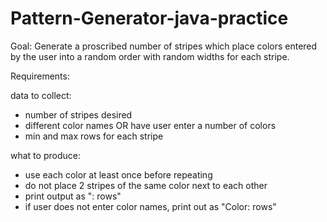 # Pattern-Generator-java-practice

Goal:
Generate a proscribed number of stripes which place colors entered by the user into a random order with random widths for each stripe.

Requirements:

data to collect:
- number of stripes desired
- different color names OR have user enter a number of colors
- min and max rows for each stripe

what to produce:
- use each color at least once before repeating
- do not place 2 stripes of the same color next to each other
- print output as "<color>: <number of rows> rows"
- if user does not enter color names, print out as "Color<color number>: <number of rows> rows"
